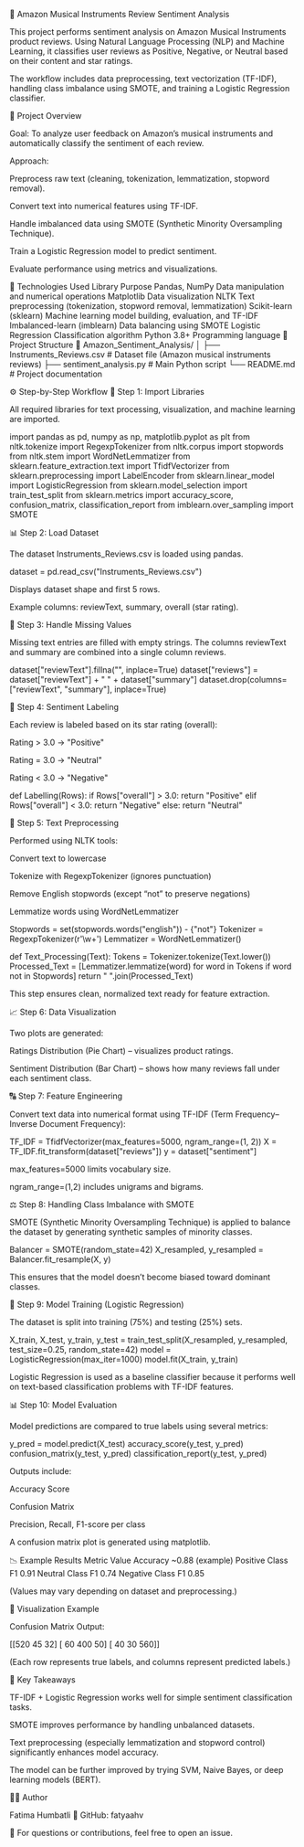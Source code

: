 🎵 Amazon Musical Instruments Review Sentiment Analysis

This project performs sentiment analysis on Amazon Musical Instruments product reviews.
Using Natural Language Processing (NLP) and Machine Learning, it classifies user reviews as Positive, Negative, or Neutral based on their content and star ratings.

The workflow includes data preprocessing, text vectorization (TF-IDF), handling class imbalance using SMOTE, and training a Logistic Regression classifier.

🧭 Project Overview

Goal:
To analyze user feedback on Amazon’s musical instruments and automatically classify the sentiment of each review.

Approach:

Preprocess raw text (cleaning, tokenization, lemmatization, stopword removal).

Convert text into numerical features using TF-IDF.

Handle imbalanced data using SMOTE (Synthetic Minority Oversampling Technique).

Train a Logistic Regression model to predict sentiment.

Evaluate performance using metrics and visualizations.

🧰 Technologies Used
Library	Purpose
Pandas, NumPy	Data manipulation and numerical operations
Matplotlib	Data visualization
NLTK	Text preprocessing (tokenization, stopword removal, lemmatization)
Scikit-learn (sklearn)	Machine learning model building, evaluation, and TF-IDF
Imbalanced-learn (imblearn)	Data balancing using SMOTE
Logistic Regression	Classification algorithm
Python 3.8+	Programming language
📂 Project Structure
📁 Amazon_Sentiment_Analysis/
│
├── Instruments_Reviews.csv     # Dataset file (Amazon musical instruments reviews)
├── sentiment_analysis.py       # Main Python script
└── README.md                   # Project documentation

⚙️ Step-by-Step Workflow
🧩 Step 1: Import Libraries

All required libraries for text processing, visualization, and machine learning are imported.

import pandas as pd, numpy as np, matplotlib.pyplot as plt
from nltk.tokenize import RegexpTokenizer
from nltk.corpus import stopwords
from nltk.stem import WordNetLemmatizer
from sklearn.feature_extraction.text import TfidfVectorizer
from sklearn.preprocessing import LabelEncoder
from sklearn.linear_model import LogisticRegression
from sklearn.model_selection import train_test_split
from sklearn.metrics import accuracy_score, confusion_matrix, classification_report
from imblearn.over_sampling import SMOTE

📊 Step 2: Load Dataset

The dataset Instruments_Reviews.csv is loaded using pandas.

dataset = pd.read_csv("Instruments_Reviews.csv")


Displays dataset shape and first 5 rows.

Example columns: reviewText, summary, overall (star rating).

🧼 Step 3: Handle Missing Values

Missing text entries are filled with empty strings.
The columns reviewText and summary are combined into a single column reviews.

dataset["reviewText"].fillna("", inplace=True)
dataset["reviews"] = dataset["reviewText"] + " " + dataset["summary"]
dataset.drop(columns=["reviewText", "summary"], inplace=True)

💬 Step 4: Sentiment Labeling

Each review is labeled based on its star rating (overall):

Rating > 3.0 → "Positive"

Rating = 3.0 → "Neutral"

Rating < 3.0 → "Negative"

def Labelling(Rows):
    if Rows["overall"] > 3.0:
        return "Positive"
    elif Rows["overall"] < 3.0:
        return "Negative"
    else:
        return "Neutral"

🧹 Step 5: Text Preprocessing

Performed using NLTK tools:

Convert text to lowercase

Tokenize with RegexpTokenizer (ignores punctuation)

Remove English stopwords (except “not” to preserve negations)

Lemmatize words using WordNetLemmatizer

Stopwords = set(stopwords.words("english")) - {"not"}
Tokenizer = RegexpTokenizer(r'\w+')
Lemmatizer = WordNetLemmatizer()

def Text_Processing(Text):
    Tokens = Tokenizer.tokenize(Text.lower())
    Processed_Text = [Lemmatizer.lemmatize(word) for word in Tokens if word not in Stopwords]
    return " ".join(Processed_Text)


This step ensures clean, normalized text ready for feature extraction.

📈 Step 6: Data Visualization

Two plots are generated:

Ratings Distribution (Pie Chart) – visualizes product ratings.

Sentiment Distribution (Bar Chart) – shows how many reviews fall under each sentiment class.

🔠 Step 7: Feature Engineering

Convert text data into numerical format using TF-IDF (Term Frequency–Inverse Document Frequency):

TF_IDF = TfidfVectorizer(max_features=5000, ngram_range=(1, 2))
X = TF_IDF.fit_transform(dataset["reviews"])
y = dataset["sentiment"]


max_features=5000 limits vocabulary size.

ngram_range=(1,2) includes unigrams and bigrams.

⚖️ Step 8: Handling Class Imbalance with SMOTE

SMOTE (Synthetic Minority Oversampling Technique) is applied to balance the dataset by generating synthetic samples of minority classes.

Balancer = SMOTE(random_state=42)
X_resampled, y_resampled = Balancer.fit_resample(X, y)


This ensures that the model doesn’t become biased toward dominant classes.

🧠 Step 9: Model Training (Logistic Regression)

The dataset is split into training (75%) and testing (25%) sets.

X_train, X_test, y_train, y_test = train_test_split(X_resampled, y_resampled, test_size=0.25, random_state=42)
model = LogisticRegression(max_iter=1000)
model.fit(X_train, y_train)


Logistic Regression is used as a baseline classifier because it performs well on text-based classification problems with TF-IDF features.

📊 Step 10: Model Evaluation

Model predictions are compared to true labels using several metrics:

y_pred = model.predict(X_test)
accuracy_score(y_test, y_pred)
confusion_matrix(y_test, y_pred)
classification_report(y_test, y_pred)


Outputs include:

Accuracy Score

Confusion Matrix

Precision, Recall, F1-score per class

A confusion matrix plot is generated using matplotlib.

📉 Example Results
Metric	Value
Accuracy	~0.88 (example)
Positive Class F1	0.91
Neutral Class F1	0.74
Negative Class F1	0.85

(Values may vary depending on dataset and preprocessing.)

🎨 Visualization Example

Confusion Matrix Output:

[[520  45  32]
 [ 60 400  50]
 [ 40  30 560]]


(Each row represents true labels, and columns represent predicted labels.)

🧾 Key Takeaways

TF-IDF + Logistic Regression works well for simple sentiment classification tasks.

SMOTE improves performance by handling unbalanced datasets.

Text preprocessing (especially lemmatization and stopword control) significantly enhances model accuracy.

The model can be further improved by trying SVM, Naive Bayes, or deep learning models (BERT).


👩‍💻 Author

Fatima Humbatli
📍 GitHub: fatyaahv

💬 For questions or contributions, feel free to open an issue.

